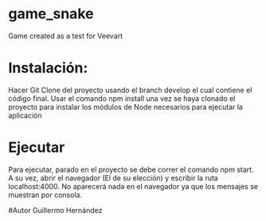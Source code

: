 # game_snake
Game created as a test for Veevart

# Instalación:
  Hacer Git Clone del proyecto usando el branch develop el cual contiene el código final.
  Usar el comando npm install una vez se haya clonado el proyecto para instalar los módulos de Node necesarios para ejecutar la aplicación
 

# Ejecutar
  Para ejecutar, parado en el proyecto se debe correr el comando npm start.
  A su vez, abrir el navegador (El de su elección) y escribir la ruta localhost:4000.
  No aparecerá nada en el navegador ya que los mensajes se muestran por consola.

#Autor
  Guillermo Hernández

